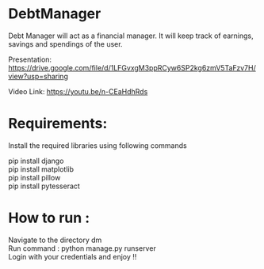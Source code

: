 # DebtManager

Debt Manager will act as a financial manager. It will keep track of earnings, savings and spendings of the user.


 Presentation: https://drive.google.com/file/d/1LFGvxgM3ppRCyw6SP2kg6zmV5TaFzv7H/view?usp=sharing

 Video Link: https://youtu.be/n-CEaHdhRds

 # Requirements: 

 Install the required libraries using following commands 
 
 pip install django <br />
 pip install matplotlib <br />
 pip install pillow <br />
 pip install pytesseract <br />
 
#  How to run :<br />
 Navigate to the directory dm <br /> 
 Run command : python manage.py runserver <br />
 Login with your credentials and enjoy !!<br />

 


